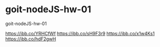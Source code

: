 # goit-nodeJS-hw-01

goit-nodeJS-hw-01

https://ibb.co/YRHCfWf
https://ibb.co/sH9F3r9
https://ibb.co/x1w4Ks1
https://ibb.co/hdF2gwH
